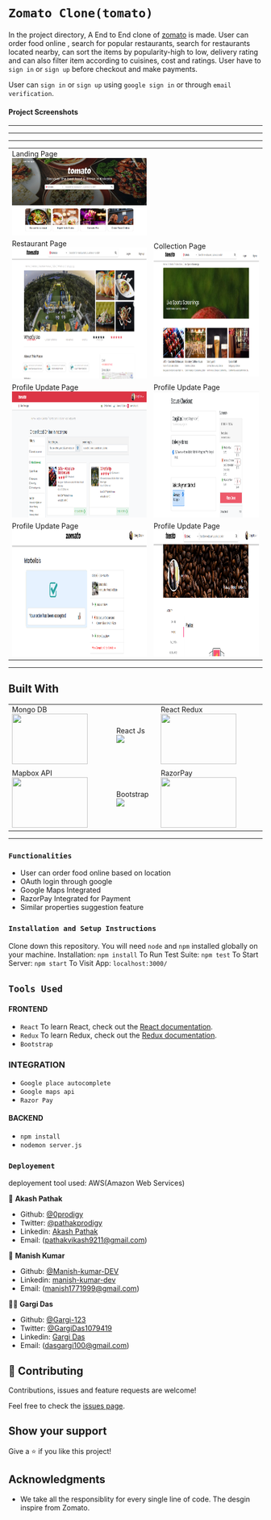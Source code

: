 # `Zomato Clone(tomato)`

In the project directory, A End to End clone of [zomato](https://www.zomato.com/) is made. User can order food online , search for popular restaurants, search for restaurants located nearby, can sort the items by popularity-high to low, delivery rating and can also filter item according to cuisines, cost and ratings. User have to `sign in` or `sign up` before checkout and make payments.

User can `sign in` or `sign up` using `google sign in` or through `email verification`.

#### Project Screenshots

<table>
  <tr>
     <td>Landing Page <img src="./screenshots/homepage.png" width=900 ></td>
    <hr/>
  </tr>
 
  <tr>
    <td>Restaurant Page <img src="./screenshots/RestroPage.png" height=260 ></td>
    <td>Collection Page <img src="./screenshots/collectionPage.png" height=250 ></td>
  </tr>
  <hr/>
  <tr>
  <td>Profile Update Page<img src="./screenshots/explore_new1.png" height=250></td>
   <td>Profile Update Page<img src="./screenshots/checkoutPage.png" height=250></td>
  </tr>
  <hr/>
  <tr>
  <td>Profile Update Page<img src="./screenshots/paymentPage.png" height=250></td>
   <td>Profile Update Page<img src="./screenshots/profilePage.png" height=250></td>
  </tr>
</table>

<hr/>

## Built With

<table>
  <tr>
  <td>Mongo DB <img src="https://upload.wikimedia.org/wikipedia/commons/thumb/9/93/MongoDB_Logo.svg/1280px-MongoDB_Logo.svg.png"  height=100  width=150 ></td>
     <td>React Js  <img src="https://upload.wikimedia.org/wikipedia/commons/thumb/a/a7/React-icon.svg/1280px-React-icon.svg.png" height=100   ></td>
    <td>React Redux <img src="https://upload.wikimedia.org/wikipedia/commons/4/49/Redux.png"  height=100   width=150 ></td>
  </tr>
   <tr>
    <td>Mapbox API  <img src="https://raw.githubusercontent.com/mapbox/mapbox-gl-js-docs/publisher-production/docs/pages/assets/logo.png"  height=100  width=150  ></td>
   <td>Bootstrap <img src="https://upload.wikimedia.org/wikipedia/commons/thumb/b/b2/Bootstrap_logo.svg/768px-Bootstrap_logo.svg.png"  height=100    ></td>
    <td>RazorPay <img src="https://cdn.iconscout.com/icon/free/png-256/razorpay-1649771-1399875.png"  height=100  width=150  ></td>
  </tr>
</table>

<hr/>

### `Functionalities`

- User can order food online based on location
- OAuth login through google
- Google Maps Integrated
- RazorPay Integrated for Payment
- Similar properties suggestion feature

### `Installation and Setup Instructions`

Clone down this repository. You will need `node` and `npm` installed globally on your machine.
Installation:
`npm install`
To Run Test Suite:
`npm test`
To Start Server:
`npm start`
To Visit App:
`localhost:3000/`

## `Tools Used`

#### FRONTEND

- `React`
  To learn React, check out the [React documentation](https://reactjs.org/).
- `Redux`
  To learn Redux, check out the [Redux documentation](https://redux.js.org/).
- `Bootstrap`

### INTEGRATION

- `Google place autocomplete`
- `Google maps api`
- `Razor Pay`

#### BACKEND

- `npm install`
- `nodemon server.js`

### `Deployement`

deployement tool used: AWS(Amazon Web Services)

👤 **Akash Pathak**

- Github: [@0prodigy](https://github.com/0prodigy)
- Twitter: [@pathakprodigy](https://twitter.com/pathakprodigy)
- Linkedin: [Akash Pathak](https://www.linkedin.com/in/akash-pathak-0796a7165)
- Email: (pathakvikash9211@gmail.com)

👤 **Manish Kumar**

- Github: [@Manish-kumar-DEV](https://github.com/Manish-kumar-DEV)
- Linkedin: [manish-kumar-dev](https://www.linkedin.com/in/manish-kumar-dev/)
- Email: (manish1771999@gmail.com)

👱‍♀️ **Gargi Das**

- Github: [@Gargi-123](https://github.com/Gargi-123)
- Twitter: [@GargiDas1079419](https://twitter.com/GargiDas1079419)
- Linkedin: [Gargi Das](https://www.linkedin.com/in/gargi-das-57701b197/)
- Email: (dasgargi100@gmail.com)

## 🤝 Contributing

Contributions, issues and feature requests are welcome!

Feel free to check the [issues page](https://0prodigy.github.io/monk-arena/issues).

## Show your support

Give a ⭐️ if you like this project!

## Acknowledgments

- We take all the responsiblity for every single line of code. The desgin inspire from Zomato.


